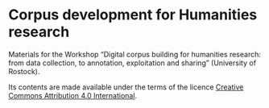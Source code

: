# Corpus development for Humanities research
Materials for the Workshop “Digital corpus building for humanities research: from data collection, to annotation, exploitation and sharing” (University of Rostock).

Its contents are made available under the terms of the licence [Creative Commons Attribution 4.0 International](http://creativecommons.org/licenses/by/4.0/).
